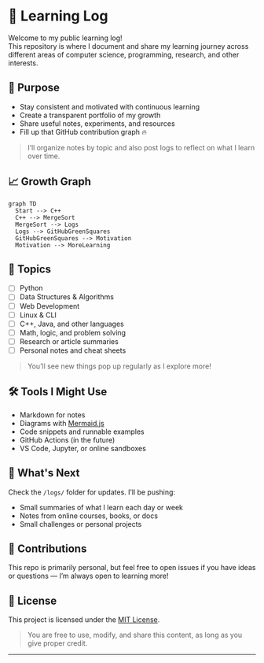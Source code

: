 # 🧠 Learning Log

Welcome to my public learning log!  
This repository is where I document and share my learning journey across different areas of computer science, programming, research, and other interests.

## 🚀 Purpose

- Stay consistent and motivated with continuous learning
- Create a transparent portfolio of my growth
- Share useful notes, experiments, and resources
- Fill up that GitHub contribution graph 🔥

> I’ll organize notes by topic and also post logs to reflect on what I learn over time.

## 📈 Growth Graph

```mermaid
graph TD
  Start --> C++
  C++ --> MergeSort
  MergeSort --> Logs
  Logs --> GitHubGreenSquares
  GitHubGreenSquares --> Motivation
  Motivation --> MoreLearning
```

## 📘 Topics

- [ ] Python
- [ ] Data Structures & Algorithms
- [ ] Web Development
- [ ] Linux & CLI
- [ ] C++, Java, and other languages
- [ ] Math, logic, and problem solving
- [ ] Research or article summaries
- [ ] Personal notes and cheat sheets

> You’ll see new things pop up regularly as I explore more!

## 🛠️ Tools I Might Use

- Markdown for notes
- Diagrams with [Mermaid.js](https://mermaid-js.github.io/)
- Code snippets and runnable examples
- GitHub Actions (in the future)
- VS Code, Jupyter, or online sandboxes

## 📅 What's Next

Check the `/logs/` folder for updates. I’ll be pushing:
- Small summaries of what I learn each day or week
- Notes from online courses, books, or docs
- Small challenges or personal projects

## 🤝 Contributions

This repo is primarily personal, but feel free to open issues if you have ideas or questions — I’m always open to learning more!

## 🪪 License

This project is licensed under the [MIT License](./LICENSE).

> You are free to use, modify, and share this content, as long as you give proper credit.

---
